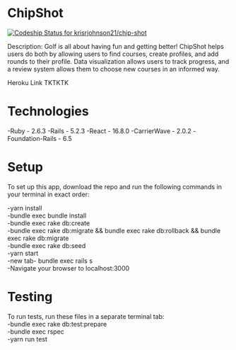 # ChipShot

[![Codeship Status for krisrjohnson21/chip-shot](https://app.codeship.com/projects/7a0a6db0-2e55-0138-1b5d-3e5b37e0d631/status?branch=master)](https://app.codeship.com/projects/384830)

Description: Golf is all about having fun and getting better! ChipShot helps
users do both by allowing users to find courses, create profiles, and add rounds
to their profile. Data visualization allows users to track progress, and a review
system allows them to choose new courses in an informed way.

Heroku Link
TKTKTK

# Technologies
-Ruby - 2.6.3
-Rails - 5.2.3
-React - 16.8.0
-CarrierWave - 2.0.2
-Foundation-Rails - 6.5

# Setup

To set up this app, download the repo and run the following commands in your terminal in exact order:

-yarn install<br />
-bundle exec bundle install<br />
-bundle exec rake db:create<br />
-bundle exec rake db:migrate && bundle exec rake db:rollback && bundle exec rake db:migrate<br />
-bundle exec rake db:seed<br />
-yarn start<br />
-new tab- bundle exec rails s<br />
-Navigate your browser to localhost:3000

# Testing

To run tests, run these files in a separate terminal tab:<br />
-bundle exec rake db:test:prepare<br />
-bundle exec rspec<br />
-yarn run test

